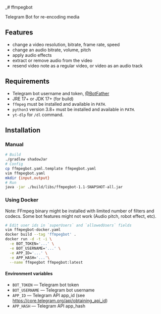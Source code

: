 _# ffmpegbot

Telegram Bot for re-encoding media

## Features

 - change a video resolution, bitrate, frame rate, speed
 - change an audio bitrate, volume, pitch
 - apply audio effects
 - extract or remove audio from the video
 - resend video note as a regular video, or video as an audio track

## Requirements

 - Telegram bot username and token, [@BotFather](https://t.me/BotFather)
 - JRE 17+ or JDK 17+ (for build)
 - `ffmpeg` must be installed and available in `PATH`.
 - `python3` version 3.8+ must be installed and available in `PATH`.
 - `yt-dlp` for `/dl` command.

## Installation

### Manual

```bash
# Build
./gradlew shadowJar
# Config
cp ffmpegbot.yaml.template ffmpegbot.yaml
vim ffmpegbot.yaml
mkdir {input,output}
# Run
java -jar ./build/libs/ffmpegbot-1.1-SNAPSHOT-all.jar
```


### Using Docker

Note: FFmpeg binary might be installed with limited number of filters and codecs. Some bot features might not work (Audio pitch, robot effect, etc).

```bash
# Edit user ids in `superUsers` and `allowedUsers` fields
vim ffmpegbot-docker.yaml
docker build --tag 'ffmpegbot' .
docker run -d -t -i \
  -e BOT_TOKEN='...' \
  -e BOT_USERNAME='...' \
  -e APP_ID='...' \
  -e APP_HASH='...'\
  --name ffmpegbot ffmpegbot:latest
```

#### Environment variables

 - `BOT_TOKEN` — Telegram bot token
 - `BOT_USERNAME` — Telegram bot username
 - `APP_ID` — Telegram API app_id (see https://core.telegram.org/api/obtaining_api_id)
 - `APP_HASH` — Telegram API app_hash

